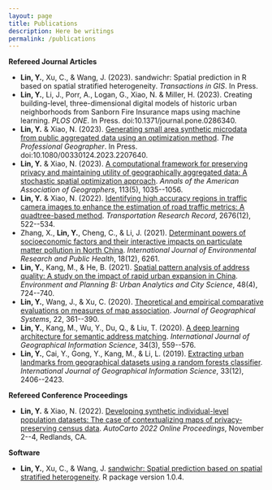 ```yaml
---
layout: page
title: Publications
description: Here be writings
permalink: /publications
---
```


**Refereed Journal Articles**
- **Lin, Y.**, Xu, C., & Wang, J. (2023). sandwichr: Spatial prediction in R based on spatial stratified heterogeneity. *Transactions in GIS*. In Press.
- **Lin, Y.**, Li, J., Porr, A., Logan, G., Xiao, N. & Miller, H. (2023). Creating building-level, three-dimensional digital models of historic urban neighborhoods from Sanborn Fire Insurance maps using machine learning. *PLOS ONE*. In Press. doi:10.1371/journal.pone.0286340.
- **Lin, Y.** & Xiao, N. (2023). [Generating small area synthetic microdata from public aggregated data using an optimization method](https://www.tandfonline.com/doi/full/10.1080/00330124.2023.2207640). *The Professional Geographer*. In Press. doi:10.1080/00330124.2023.2207640.
- **Lin, Y.** & Xiao, N. (2023). [A computational framework for preserving privacy and maintaining utility of geographically aggregated data: A stochastic spatial optimization approach](https://www.tandfonline.com/doi/abs/10.1080/24694452.2023.2178377). *Annals of the American Association of Geographers*, 113(5), 1035--1056.
- **Lin, Y.** & Xiao, N. (2022). [Identifying high accuracy regions in traffic camera images to enhance the estimation of road traffic metrics: A quadtree-based method](https://journals.sagepub.com/doi/abs/10.1177/03611981221096117?journalCode=trra). *Transportation Research Record*, 2676(12), 522--534.
- Zhang, X., **Lin, Y.**, Cheng, C., & Li, J. (2021). [Determinant powers of socioeconomic factors and their interactive impacts on particulate matter pollution in North China](https://www.mdpi.com/1660-4601/18/12/6261). *International Journal of Environmental Research and Public Health*, 18(12), 6261.
- **Lin, Y.**, Kang, M., & He, B. (2021). [Spatial pattern analysis of address quality: A study on the impact of rapid urban expansion in China](https://journals.sagepub.com/doi/abs/10.1177/2399808319895272?journalCode=epbb). *Environment and Planning B: Urban Analytics and City Science*, 48(4), 724--740. 
- **Lin, Y.**, Wang, J., & Xu, C. (2020). [Theoretical and empirical comparative evaluations on measures of map association](https://link.springer.com/article/10.1007/s10109-020-00324-4). *Journal of Geographical Systems*, 22, 361--390.
- **Lin, Y.**, Kang, M., Wu, Y., Du, Q., & Liu, T. (2020). [A deep learning architecture for semantic address matching](https://www.tandfonline.com/doi/abs/10.1080/13658816.2019.1681431). *International Journal of Geographical Information Science*, 34(3), 559--576.
- **Lin, Y.**, Cai, Y., Gong, Y., Kang, M., & Li, L. (2019). [Extracting urban landmarks from geographical datasets using a random forests classifier](https://www.tandfonline.com/doi/abs/10.1080/13658816.2019.1620238). *International Journal of Geographical Information Science*, 33(12), 2406--2423.


**Refereed Conference Proceedings**
- **Lin, Y.** & Xiao, N. (2022). [Developing synthetic individual-level population datasets: The case of contextualizing maps of privacy-preserving census data](https://cartogis.org/docs/autocarto/2022/docs/abstracts/Session7_Lin_5258.pdf). *AutoCarto 2022 Online Proceedings*, November 2--4, Redlands, CA.


**Software**
- **Lin, Y.**, Xu, C., & Wang, J. [sandwichr: Spatial prediction based on spatial stratified heterogeneity](https://cran.r-project.org/web/packages/sandwichr/). R package version 1.0.4.